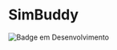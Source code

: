 # SimBuddy
![Badge em Desenvolvimento](http://img.shields.io/static/v1?label=STATUS&message=EM%20DESENVOLVIMENTO&color=GREEN&style=for-the-badge)
